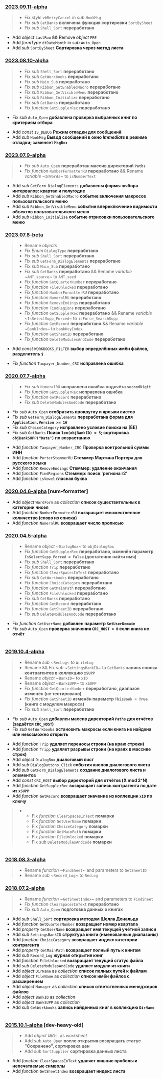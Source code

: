 ### [2023.09.11-alpha](../../commit)
 > * Fix *style* `vbRetryCancel` in *sub* `HookMsg`
 > * Fix *sub* `GetBanks` **включена функция сортировки** `SortBySheet`
 > * Fix *sub* `Shell_Sort` **переработано**
 - Add *object* `LastRow` && Remove *object* `PRE`
 - Add *formType* `dtDateMonth` in *sub* `Auto_Open`
 - Add *sub* `SortBySheet` **Сортировка через метод листа**

### [2023.08.10-alpha](../../commit/0f577eec)
 > * Fix *sub* `Shell_Sort` **переработано**
 > * Fix *sub* `GetWorkbooks` **переработано**
 > * Fix *sub* `Main_Sub` **переработано**
 > * Fix *sub* `Ribbon_GetEnabledMacro` **переработано**
 > * Fix *sub* `Ribbon_GetVisibleMenu` **переработано**
 > * Fix *sub* `Ribbon_Initialize` **переработано**
 > * Fix *sub* `GetBanks` **переработано**
 > * Fix *function* `GetSupplerRec` **переработано**
 * Fix *sub* `Auto_Open` **добавлена проверка выбранных книг по критериям отбора**
 - Add *const* `IS_DEBUG` **Режим отладки для сообщений**
 - Add *sub* `HookMsg` **Вывод сообщений в окно *Immediate* в режиме отладки; заменяет `MsgBox`**

### [2023.07.9-alpha](../../commit/58120f73)
 > * Fix *sub* `Auto_Open` **переработан массив директорий `Paths`**
 > * Fix *function* `NumberFormatterRU` **переработано** && Rename *variable* ~`InWords`~ to `isNumberText`
 - Add *sub* `GetForm_DialogElements` **добавлены формы выбора интервалов: квартал и полугодие**
 - Add *sub* `Ribbon_GetEnabledMacro` **событие включения макросов пользовательского меню**
 - Add *sub* `Ribbon_GetVisibleMenu` **событие впереключение видимости объектов пользовательского меню**
 - Add *sub* `Ribbon_Initialize` **событие отрисовки пользовательского меню**

### [2023.07.8-beta](../../commit/1bf8d574)
 > * Rename *objects*
 > * Fix *Enum* `DialogType` **переработано**
 > * Fix *sub* `Shell_Sort` **переработано**
 > * Fix *sub* `GetForm_DialogElements` **переработано**
 > * Fix *sub* `Main_Sub` **переработано**
 > * Fix *sub* `GetBanks` **переработано** && Rename *variable* ~`AMT_source`~ to `AMT_seed`
 > * Fix *function* `GetQuarterNumber` **переработано**
 > * Fix *function* `FileUnlocked` **переработано**
 > * Fix *function* `NumberFormatterRU` **переработано**
 > * Fix *function* `NumeralRU` **переработано**
 > * Fix *function* `RemoveEndings` **переработано**
 > * Fix *function* `FindRegions` **переработано**
 > * Fix *function* `GetSupplerRec` **переработано** && Rename *variable* ~`IsSelectSupp_Forced`~ to `isForce_SearchSupp`
 > * Fix *function* `GetRecord` **переработано** && Rename *variable* ~`BankIndex`~ to `bankKeyIndex`
 > * Fix *function* `GetSheetID` **переработано**
 > * Fix *function* `DeleteModulesAndCode` **переработано**
 - Add *const* `WORKBOOKS_FILTER` **выбор определённых имён файлов, разделитель `$`**
 * Fix *function* `Taxpayer_Number_CRC` **исправлена ошибка**

### [2020.07.7-alpha](../../commit/45fb4c25)
 > * Fix *sub* `NumeralRU` **исправлена ошибка подсчёта `secondDigit`**
 > * Fix *function* `GetSupplerRec` **исправлена ошибка**
 > * Fix *function* `GetRecord` **переработано**
 > * Fix *sub* `DeleteModulesAndCode` **переработано**
 * Fix *sub* `Auto_Open` **отобразить прокрутку и ярлыки листов**
 * Fix *sub* `GetForm_DialogElements` **переработана форма для `Application.Version >= 16`**
 * Fix *sub* `ChoiceCategory` **исправлено условие поиска на [ЁЕ]**
 * Fix *sub* `GetBanks` **Поиск `len(objBankID) = 5`; сортировка `objBankSUPP("Data")` по возрастанию**
 - Add *function* `Taxpayer_Number_CRC` **Проверка контрольной суммы ИНН**
 - Add *function* `PorterStemmerRU` **Стеммер Мартина Портера для русского языка**
 - Add *function* `RemoveEndings` **Стеммер: удаление окончания**
 - Add *function* `FindRegions` **Стеммер: поиск 'региона r2'**
 - Add *function* `isVowel` **гласная буква**

### [2020.04.6-alpha] \[num-formatter\]
 - Add *object* `WordForm` as *collection* **список существительных в категории чисел**
 - Add *function* `NumberFormatterRU` **возвращает множественное количество (слово из списка)**
 - Add *function* `NumeralRU` **возвращает число прописью**

[2020.04.6-alpha]: ../../compare/9a7fac4a...num-formatter

### [2020.04.5-alpha](../../commit/9a7fac4a)
 > * Rename *object* ~`DialogBox`~ to `objDialogBox`
 > * Fix *function* `GetSupplerRec` **переработано, изменён параметр `IsSelectSupp_Forced = False` (достаточно найти имя)**
 > * Fix *sub* `Shell_Sort` **переработано**
 > * Fix *function* `Trip` **переработано**
 > * Fix *function* `ClearSpacesInText` **переработано**
 > * Fix *sub* `GetWorkbooks` **переработано**
 > * Fix *function* `ChoiceCategory` **переработано**
 > * Fix *function* `GetMainPath` **переработано**
 > * Fix *function* `FileUnlocked` **переработано**
 > * Fix *sub* `GetBanks` **переработано**
 > * Fix *function* `GetRecord` **переработано**
 > * Fix *function* `GetSheetID` **переработано**
 > * Fix *sub* `DeleteModulesAndCode` **переработано**
 * Fix *function* `GetUserName` **добавлен параметр `SetUserDomain`**
 * Fix *sub* `Auto_Open` **проверка значения `CRC_HOST = 0` если книга не отчёт**

# 

### [2019.10.4-alpha](../../commit/96cc161f)
 > * Rename *sub* ~`RecLog`~ to `WriteLog`
 > * Rename && Fix *sub* ~`SettingsBankID`~ to `GetBanks` **запись списка контрагентов в коллекцию `xSUPP`**
 > * Rename *object* ~`BankID`~ to `xID`
 > * Rename *object* ~`BankSUPP`~ to `xSUPP`
 > * Fix *function* `GetQuarterNumber` **переработано, диапазон изменён (не тестировано)**
 > * Fix *function* `GetSheetID` **изменён параметр `ThisBook = True` (книга с модулем макроса)**
 > * Fix *sub* `Shell_Sort` **переработано**
 * Fix *sub* `Auto_Open` **добавлен массив директорий `Paths` для отчётов (задаётся `CRC_HOST`)**
 * Fix *sub* `GetWorkbooks` **остановить макросы если книга не найдена или невозможно открыть**
 - Add *function* `Trip` **удаляет переносы строки (на краю строки)**
 - Add *function* `Tripp` **удаляет разрывы строки (на краях в массиве строк)**
 - Add *object* `DialogBox` **диалоговый лист**
 - Add *sub* `DialogButtons_Click` **события кнопок диалогового листа**
 - Add *sub* `GetForm_DialogElements` **создание диалогового листа и элементов**
 - Add *const* `CRC_HOST` **выбор директорий для отчётов (X mod 2^N)**
 - Add *function* `GetSupplerRec` **возвращает запись контрагента по дате из `xSUPP`**
 - Add *function* `GetRecord` **возвращает значение из коллекции `xID` по ключу**
 > -
 >     * Fix *function* `ClearSpacesInText` **помарки**
 >     * Fix *function* `GetUserName` **помарки**
 >     * Fix *function* `ChoiceCategory` **помарки**
 >     * Fix *function* `GetMainPath` **помарки**
 >     * Fix *function* `FileUnlocked` **помарки**
 >     * Fix *sub* `DeleteModulesAndCode` **помарки**

# 

### [2018.08.3-alpha](../../commit/9f422069)
 > * Rename *function* ~`FindSheet`~ and parameters to `GetSheetID`
 > * Rename *sub* ~`Record_Log`~ to `RecLog`

### [2018.07.2-alpha](../../commit/9a2087e4)
 > * Rename *function* ~`GetSheetIndex`~ and parameters to `FindSheet`
 > * Fix *function* `ClearSpacesInText` **переработано**
 > * Fix *sub* `Auto_Open` **подготовка данных о книгах**
 - Add *sub* `Shell_Sort` **сортировка методом Шелла Дональда**
 - Add *function* `GetQuarterNumber` **возвращает номер квартала**
 - Add *property* `GetUserName` **возвращает имя текущей учётной записи**
 - Add *sub* `SettingsBankID` **структура книги (именованные диапазоны)**
 - Add *function* `ChoiceCategory` **возвращает индекс категории контрагента**
 - Add *property* `GetMainPath` **возвращает полный путь к книгам**
 - Add *sub* `Record_Log` **журнал открытия книг**
 - Add *function* `FileUnlocked` **возвращает текущий статус файла**
 - Add *sub* `DeleteModulesAndCode` **удаляет модули из книги**
 - Add *object* `DirName` as *collection* **список полных путей к файлам**
 - Add *object* `FileName` as *collection* **список имён файлов с расширением**
 - Add *object* `Manager` as *collection* **список ответственных менеджеров файлов**
 - Add *object* `BankID` as *collection*
 - Add *object* `BankSUPP` as *collection*
 - Add *sub* `GetWorkbooks` **запись найденных книг в коллекцию `DirName`**

# 

### [2015.10.1-alpha] \[dev-heavy-old\]
 > - Add *object* `ARCH_` as *worksheet*
 > - Add *sub* `Auto_Open` **после открытия возвращать статус "Сохранено", сортировка цен**
 > - Add *sub* `SortSupplier` **сортировка данных листа**
 - Add *function* `ClearSpacesInText` **удаляет лишние пробелы и непечатаемые символы**
 - Add *function* `GetSheetIndex` **возвращает индекс листа**

[2015.10.1-alpha]: ../../../StatsOKM/compare/e784ad25...dev

